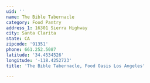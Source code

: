 ```yaml
---
uid: ''
name: The Bible Tabernacle
category: Food Pantry
address_1: 16301 Sierra Highway
city: Santa Clarita
state: CA
zipcode: '91351'
phone: 661.252.5087
latitude: '34.4534526'
longitude: '-118.4252723'
title: 'The Bible Tabernacle, Food Oasis Los Angeles'

---
```

